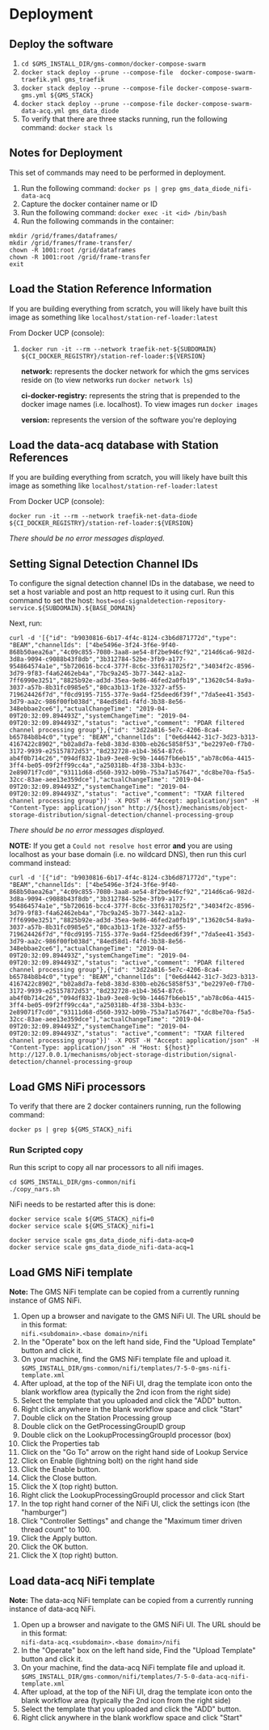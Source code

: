 # Deployment

## Deploy the software
1. `cd $GMS_INSTALL_DIR/gms-common/docker-compose-swarm`
1. `docker stack deploy --prune --compose-file  docker-compose-swarm-traefik.yml gms_traefik`
1. `docker stack deploy --prune --compose-file docker-compose-swarm-gms.yml ${GMS_STACK}`
1. `docker stack deploy --prune --compose-file docker-compose-swarm-data-acq.yml gms_data_diode`
4. To verify that there are three stacks running, run the following command: `docker stack ls`

## Notes for Deployment

This set of commands may need to be performed in deployment.

1. Run the following command: `docker ps | grep gms_data_diode_nifi-data-acq`
2. Capture the docker container name or ID
3. Run the following command: `docker exec -it <id> /bin/bash`
4. Run the following commands in the container:
```
mkdir /grid/frames/dataframes/
mkdir /grid/frames/frame-transfer/
chown -R 1001:root /grid/dataframes
chown -R 1001:root /grid/frame-transfer
exit
```

## Load the Station Reference Information

If you are building everything from scratch, you will likely have built this
image as something like `localhost/station-ref-loader:latest`

From Docker UCP (console):

1. `docker run -it --rm --network traefik-net-${SUBDOMAIN} ${CI_DOCKER_REGISTRY}/station-ref-loader:${VERSION}`

   **network:** represents the docker network for which the gms services reside on (to view networks run `docker network ls`)  

   **ci-docker-registry:** represents the string that is prepended to the docker image names (i.e. localhost). To view images run `docker images`  

   **version:** represents the version of the software you're deploying

## Load the data-acq database with Station References

If you are building everything from scratch, you will likely have built this
image as something like `localhost/station-ref-loader:latest`

From Docker UCP (console):

`docker run -it --rm --network traefik-net-data-diode ${CI_DOCKER_REGISTRY}/station-ref-loader:${VERSION}`  

*There should be no error messages displayed.*

## Setting Signal Detection Channel IDs

To configure the signal detection channel IDs in the database, we need to set a host variable and post an http request to it using curl.
Run this command to set the host: `host=osd-signaldetection-repository-service.${SUBDOMAIN}.${BASE_DOMAIN}`   

Next, run:  
```
curl -d '[{"id": "b9030816-6b17-4f4c-8124-c3b6d871772d","type": "BEAM","channelIds": ["4be5496e-3f24-3f6e-9f40-868b50aea26a","4c09c855-7080-3aa8-ae54-8f2be946cf92","214d6ca6-982d-3d8a-9094-c9088b43f8db","3b312784-52be-3fb9-a177-954864574a1e","5b720616-bcc4-377f-8c6c-33f6317025f2","34034f2c-8596-3d79-9f83-f4a62462eb4a","7bc9a245-3b77-3442-a1a2-7ff6990e3251","8825b92e-ad3d-35ea-9e86-46fed2a0fb19","13620c54-8a9a-3037-a57b-8b31fc0985e5","80ca3b13-1f2e-3327-af55-719624426f7d","f0cd9195-7155-377e-9ad4-f25deed6f39f","7da5ee41-35d3-3d79-aa2c-986f00fb038d","84ed58d1-f4fd-3b38-8e56-348ebbae2ce6"],"actualChangeTime": "2019-04-09T20:32:09.894493Z","systemChangeTime": "2019-04-09T20:32:09.894493Z","status": "active","comment": "PDAR filtered channel processing group"},{"id": "3d22a816-5e7c-4206-8ca4-b65784b8b4c0","type": "BEAM","channelIds": ["0e6d4442-31c7-3d23-b313-4167422c8902","b02a8d7a-feb8-383d-830b-eb26c5858f53","be2297e0-f7b0-3172-9939-e25157872d53","8d232728-e1b4-3654-87c6-ab4f0b714c26","094df832-1ba9-3ee8-9c9b-14467fb6eb15","ab78c06a-4415-3ff4-be05-09f2ff99cc4a","a250318b-4f38-33b4-b33c-2e89071f7cd0","93111d68-d560-3932-b09b-753a71a57647","dc8be70a-f5a5-32cc-83ae-aee13e359dce"],"actualChangeTime": "2019-04-09T20:32:09.894493Z","systemChangeTime": "2019-04-09T20:32:09.894493Z","status": "active","comment": "TXAR filtered channel processing group"}]' -X POST -H "Accept: application/json" -H "Content-Type: application/json" http://${host}/mechanisms/object-storage-distribution/signal-detection/channel-processing-group
```
*There should be no error messages displayed.*

**NOTE:** If you get a `Could not resolve host` error **and** you are using localhost as your base domain (i.e. no wildcard DNS), then run this curl command instead:

```
curl -d '[{"id": "b9030816-6b17-4f4c-8124-c3b6d871772d","type": "BEAM","channelIds": ["4be5496e-3f24-3f6e-9f40-868b50aea26a","4c09c855-7080-3aa8-ae54-8f2be946cf92","214d6ca6-982d-3d8a-9094-c9088b43f8db","3b312784-52be-3fb9-a177-954864574a1e","5b720616-bcc4-377f-8c6c-33f6317025f2","34034f2c-8596-3d79-9f83-f4a62462eb4a","7bc9a245-3b77-3442-a1a2-7ff6990e3251","8825b92e-ad3d-35ea-9e86-46fed2a0fb19","13620c54-8a9a-3037-a57b-8b31fc0985e5","80ca3b13-1f2e-3327-af55-719624426f7d","f0cd9195-7155-377e-9ad4-f25deed6f39f","7da5ee41-35d3-3d79-aa2c-986f00fb038d","84ed58d1-f4fd-3b38-8e56-348ebbae2ce6"],"actualChangeTime": "2019-04-09T20:32:09.894493Z","systemChangeTime": "2019-04-09T20:32:09.894493Z","status": "active","comment": "PDAR filtered channel processing group"},{"id": "3d22a816-5e7c-4206-8ca4-b65784b8b4c0","type": "BEAM","channelIds": ["0e6d4442-31c7-3d23-b313-4167422c8902","b02a8d7a-feb8-383d-830b-eb26c5858f53","be2297e0-f7b0-3172-9939-e25157872d53","8d232728-e1b4-3654-87c6-ab4f0b714c26","094df832-1ba9-3ee8-9c9b-14467fb6eb15","ab78c06a-4415-3ff4-be05-09f2ff99cc4a","a250318b-4f38-33b4-b33c-2e89071f7cd0","93111d68-d560-3932-b09b-753a71a57647","dc8be70a-f5a5-32cc-83ae-aee13e359dce"],"actualChangeTime": "2019-04-09T20:32:09.894493Z","systemChangeTime": "2019-04-09T20:32:09.894493Z","status": "active","comment": "TXAR filtered channel processing group"}]' -X POST -H "Accept: application/json" -H "Content-Type: application/json" -H "Host: ${host}" http://127.0.0.1/mechanisms/object-storage-distribution/signal-detection/channel-processing-group

```

## Load GMS NiFi processors

To verify that there are 2 docker containers running, run the following command:

```
docker ps | grep ${GMS_STACK}_nifi
```

### Run Scripted copy

Run this script to copy all nar processors to all nifi images.

```
cd $GMS_INSTALL_DIR/gms-common/nifi
./copy_nars.sh
```

NiFi needs to be restarted after this is done:

```
docker service scale ${GMS_STACK}_nifi=0
docker service scale ${GMS_STACK}_nifi=1
```
```
docker service scale gms_data_diode_nifi-data-acq=0
docker service scale gms_data_diode_nifi-data-acq=1
```

## Load GMS NiFi template

**Note:** The GMS NiFi template can be copied from a currently running instance of GMS NiFi.

1. Open up a browser and navigate to the GMS NiFi UI. The URL should be in this format:  
`nifi.<subdomain>.<base domain>/nifi`
2. In the "Operate" box on the left hand side, Find the "Upload Template" button and click it.
3. On your machine, find the GMS NiFi template file and upload it. `$GMS_INSTALL_DIR/gms-common/nifi/templates/7-5-0-gms-nifi-template.xml`
4. After upload, at the top of the NiFi UI, drag the template icon onto the blank workflow area (typically the 2nd icon from the right side)
5. Select the template that you uploaded and click the "ADD" button.
6. Right click anywhere in the blank workflow space and click "Start"
7. Double click on the Station Processing group
8. Double click on the GetProcessingGroupID group
9. Double click on the LookupProcessingGroupId processor (box) 
10. Click the Properties tab
11. Click on the "Go To" arrow on the right hand side of Lookup Service
12. Click on Enable (lightning bolt) on the right hand side
13. Click the Enable button.
14. Click the Close button.
15. Click the X (top right) button.
16. Right click the LookupProcessingGroupId processor and click Start
17. In the top right hand corner of the NiFi UI, click the settings icon (the "hamburger")
18. Click "Controller Settings" and change the "Maximum timer driven thread count" to 100.
19. Click the Apply button.
20. Click the OK button. 
21. Click the X (top right) button.

## Load data-acq NiFi template

**Note:** The data-acq NiFi template can be copied from a currently running instance of data-acq NiFi.

1. Open up a browser and navigate to the GMS NiFi UI. The URL should be in this format:  
`nifi-data-acq.<subdomain>.<base domain>/nifi`
2. In the "Operate" box on the left hand side, Find the "Upload Template" button and click it.
3. On your machine, find the data-acq NiFi template file and upload it. `$GMS_INSTALL_DIR/gms-common/nifi/templates/7-5-0-data-acq-nifi-template.xml`
4. After upload, at the top of the NiFi UI, drag the template icon onto the blank workflow area (typically the 2nd icon from the right side)
5. Select the template that you uploaded and click the "ADD" button.
6. Right click anywhere in the blank workflow space and click "Start"
